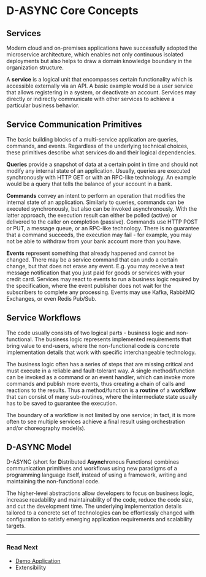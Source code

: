 # D-ASYNC Core Concepts

## Services
Modern cloud and on-premises applications have successfully adopted the microservice architecture, which enables not only continuous isolated deployments but also helps to draw a domain knowledge boundary in the organization structure.

A __service__ is a logical unit that encompasses certain functionality which is accessible externally via an API. A basic example would be a user service that allows registering in a system, or deactivate an account. Services may directly or indirectly communicate with other services to achieve a particular business behavior.

## Service Communication Primitives
The basic building blocks of a multi-service application are queries, commands, and events. Regardless of the underlying technical choices, these primitives describe what services do and their logical dependencies.

__Queries__ provide a snapshot of data at a certain point in time and should not modify any internal state of an application. Usually, queries are executed synchronously with HTTP GET or with an RPC-like technology. An example would be a query that tells the balance of your account in a bank.

__Commands__ convey an intent to perform an operation that modifies the internal state of an application. Similarly to queries, commands can be executed synchronously, but also can be invoked asynchronously. With the latter approach, the execution result can either be polled (active) or delivered to the caller on completion (passive). Commands use HTTP POST or PUT, a message queue, or an RPC-like technology. There is no guarantee that a command succeeds, the execution may fail - for example, you may not be able to withdraw from your bank account more than you have.

__Events__ represent something that already happened and cannot be changed. There may be a service command that can undo a certain change, but that does not erase any event. E.g. you may receive a text message notification that you just paid for goods or services with your credit card. Services may react to events to run a business logic required by the specification, where the event publisher does not wait for the subscribers to complete any processing. Events may use Kafka, RabbitMQ Exchanges, or even Redis Pub/Sub.

## Service Workflows

The code usually consists of two logical parts - business logic and non-functional. The business logic represents implemented requirements that bring value to end-users, where the non-functional code is concrete implementation details that work with specific interchangeable technology.

The business logic often has a series of steps that are missing critical and must execute in a reliable and fault-tolerant way. A single method/function can be invoked as a command or an event handler, which can invoke more commands and publish more events, thus creating a chain of calls and reactions to the results. Thus a method/function is a __routine__ of a __workflow__ that can consist of many sub-routines, where the intermediate state usually has to be saved to guarantee the execution.

The boundary of a workflow is not limited by one service; in fact, it is more often to see multiple services achieve a final result using orchestration and/or choreography model(s).

## D-ASYNC Model
D-ASYNC (short for **D**istributed **Async**hronous Functions) combines  communication primitives and workflows using new paradigms of a programming language itself, instead of using a framework, writing and maintaining the non-functional code.

The higher-level abstractions allow developers to focus on business logic, increase readability and maintainability of the code, reduce the code size, and cut the development time. The underlying implementation details tailored to a concrete set of technologies can be effortlessly changed with configuration to satisfy emerging application requirements and scalability targets.

----
### Read Next
- [Demo Application](../examples/AspNetCoreDocker/README.md)
- Extensibility
